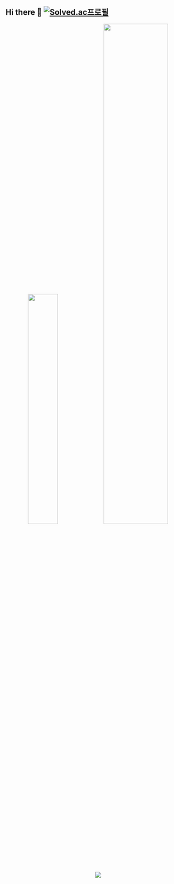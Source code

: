 ## Hi there 👋 [![Solved.ac프로필](http://mazassumnida.wtf/api/mini/generate_badge?boj=regular_jk_kim)](https://solved.ac/regular_jk_kim)

<div align="center">
    <img src="https://github-readme-stats.vercel.app/api/top-langs/?username=kimregular&layout=donut&show_icons=true&hide_border=true&bg_color=010409&icon_color=26A641&text_color=FFFFFF&title_color=FFFFFF&count_private=true" width=40% />
    <img src="https://github-readme-stats.vercel.app/api?username=kimregular&show_icons=true&hide_border=true&bg_color=010409&icon_color=26A641&ring_color=26A641&text_color=FFFFFF&title_color=FFFFFF" width=59% />
    <img src="https://github-readme-activity-graph.vercel.app/graph?username=kimregular&theme=github-compact&color=FFFFFF&hide_border=true&days=35&bg_color=010409&radius=8"/>
</div>
